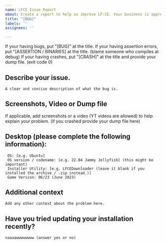 ```yaml
---
name: LFCE Issue Report
about: Create a report to help us improve LF:CE. Your business is appreciated :)
title: "[BUG]"
labels: ''
assignees: ''

---
```


If your having bugs, put "[BUG]" at the title.
If your having assertion errors, put "[ASSERTION / BINARIES] at the title. (blame someone who compiles at debug)
If your having crashes, put "[CRASH]" at the title and provide your dump file. (exit code 0)

## Describe your issue.
```
A clear and concise description of what the bug is.
```

## Screenshots, Video or Dump file
If applicable, add screenshots or a video (YT videos are allowed) to help explain your problem. (if you crashed provide your dump file here)

## Desktop (please complete the following information):
```
 OS: [e.g. Ubuntu]
 OS version / codename: [e.g. 22.04 Jammy Jellyfish] (this might be important)
 Installer Utility: [e.g. LFCEDownloader (leave it blank if you installed the archive / .zip instead.)]
 Game Version: 06/23 (June 2023)
```

## Additional context
```
Add any other context about the problem here.
```

## Have you tried updating your installation recently?
```
naaaawwwwwwww (answer yes or no)
```
